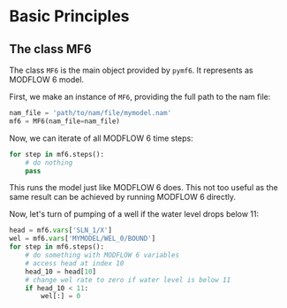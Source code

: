 # Basic Principles

## The class MF6

The class `MF6` is the main object provided by `pymf6`.
It represents as MODFLOW 6 model.

First, we make an instance of `MF6`, providing the full path to the nam file:

```python
nam_file = 'path/to/nam/file/mymodel.nam'
mf6 = MF6(nam_file=nam_file)
```

Now, we can iterate of all MODFLOW 6 time steps:

```python
for step in mf6.steps():
    # do nothing
    pass
```

This runs the model just like MODFLOW 6 does.
This not too useful as the same result can be achieved by running
MODFLOW 6 directly.

Now, let's turn of pumping of a well if the water level drops below 11:

```python
head = mf6.vars['SLN_1/X']
wel = mf6.vars['MYMODEL/WEL_0/BOUND']
for step in mf6.steps():
    # do something with MODFLOW 6 variables
    # access head at index 10
    head_10 = head[10]
    # change wel rate to zero if water level is below 11
    if head_10 < 11:
        wel[:] = 0
```

